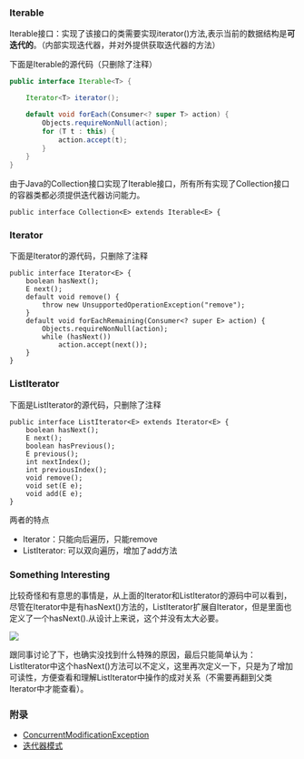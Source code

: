 ### Iterable

Iterable接口：实现了该接口的类需要实现iterator()方法,表示当前的数据结构是**可迭代的**。（内部实现迭代器，并对外提供获取迭代器的方法）

下面是Iterable的源代码（只删除了注释）

```java
public interface Iterable<T> {

    Iterator<T> iterator();

    default void forEach(Consumer<? super T> action) {
        Objects.requireNonNull(action);
        for (T t : this) {
            action.accept(t);
        }
    }
}
```

由于Java的Collection接口实现了Iterable接口，所有所有实现了Collection接口的容器类都必须提供迭代器访问能力。

```
public interface Collection<E> extends Iterable<E> {
```

### Iterator

下面是Iterator的源代码，只删除了注释

```
public interface Iterator<E> {
    boolean hasNext();
    E next();
    default void remove() {
        throw new UnsupportedOperationException("remove");
    }
    default void forEachRemaining(Consumer<? super E> action) {
        Objects.requireNonNull(action);
        while (hasNext())
            action.accept(next());
    }
}
```

### ListIterator

下面是ListIterator的源代码，只删除了注释

```
public interface ListIterator<E> extends Iterator<E> {
    boolean hasNext();
    E next();
    boolean hasPrevious();
    E previous();
    int nextIndex();
    int previousIndex();
    void remove();
    void set(E e);
    void add(E e);
}
```
两者的特点

* Iterator：只能向后遍历，只能remove
* ListIterator: 可以双向遍历，增加了add方法

### Something Interesting

比较奇怪和有意思的事情是，从上面的Iterator和ListIterator的源码中可以看到，尽管在Iterator中是有hasNext()方法的，ListIterator扩展自Iterator，但是里面也定义了一个hasNext().从设计上来说，这个并没有太大必要。

![](https://cl.ly/3R0e0z0q3r1r/Image%202018-06-19%20at%203.48.01%20%E4%B8%8B%E5%8D%88.png)

跟同事讨论了下，也确实没找到什么特殊的原因，最后只能简单认为：
ListIterator中这个hasNext()方法可以不定义，这里再次定义一下，只是为了增加可读性，方便查看和理解ListIterator中操作的成对关系（不需要再翻到父类Iterator中才能查看）。

### 附录

* [ConcurrentModificationException](https://chchaooo.github.io/2018/06/11/ConcurrentModificationException/)
* [迭代器模式]()

